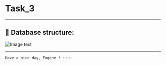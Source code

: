 # **Task_3**
---
## 📑 Database structure:
![Image text](https://i.imgur.com/Z70ydAZ.png)
___
```sh
Have a nice day, Eugene ! ✨✨✨
```